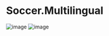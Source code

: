 # Soccer.Multilingual
![image](https://github.com/user-attachments/assets/f9813dd1-b0c8-448a-b86c-ff4911632cdb)
![image](https://github.com/user-attachments/assets/2a6ef510-a40a-4fe4-a599-50155e35aced)
